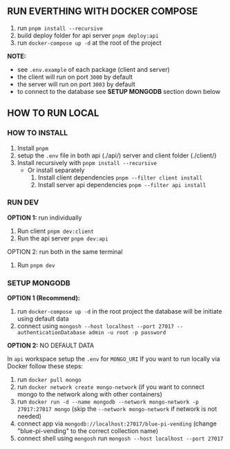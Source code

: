 ## RUN EVERTHING WITH DOCKER COMPOSE

1. run `pnpm install --recursive`
2. build deploy folder for api server `pnpm deploy:api`
3. run `docker-compose up -d` at the root of the project

**NOTE:**

- see `.env.example` of each package (client and server)
- the client will run on port `3000` by default
- the server will run on port `3003` by default
- to connect to the database see **SETUP MONGODB** section down below

## HOW TO RUN LOCAL

### HOW TO INSTALL

1. Install `pnpm`
2. setup the `.env` file in both api (./api/) server and client folder (./client/)
3. Install recursively with `pnpm install --recursive`
   - Or install separately
     1. Install client dependencies `pnpm --filter client install`
     2. Install server api dependencies `pnpm --filter api install`

### RUN DEV

**OPTION 1:** run individually

1. Run client `pnpm dev:client`
2. Run the api server `pnpm dev:api`

OPTION 2: run both in the same terminal

1. Run `pnpm dev`

### SETUP MONGODB

**OPTION 1 (Recommend):**

1. run `docker-compose up -d` in the root project the database will be initiate using default data
2. connect using `mongosh --host localhost --port 27017 --authenticationDatabase admin -u root -p password`

**OPTION 2:** NO DEFAULT DATA

In `api` workspace setup the `.env` for `MONGO_URI` If you want to run locally via Docker follow these steps:

1. run `docker pull mongo`
2. run `docker network create mongo-network` (if you want to connect mongo to the network along with other containers)
3. run `docker run -d --name mongodb --network mongo-network -p 27017:27017 mongo` (skip the `--network mongo-network` if network is not needed)
4. connect app via `mongodb://localhost:27017/blue-pi-vending` (change "blue-pi-vending" to the correct collection name)
5. connect shell using `mongosh` run `mongosh --host localhost --port 27017`
